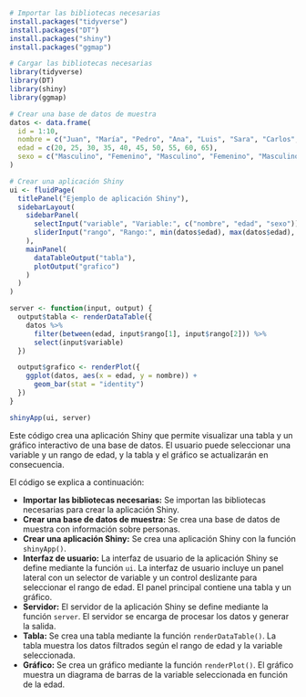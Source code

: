 ```r
# Importar las bibliotecas necesarias
install.packages("tidyverse")
install.packages("DT")
install.packages("shiny")
install.packages("ggmap")

# Cargar las bibliotecas necesarias
library(tidyverse)
library(DT)
library(shiny)
library(ggmap)

# Crear una base de datos de muestra
datos <- data.frame(
  id = 1:10,
  nombre = c("Juan", "María", "Pedro", "Ana", "Luis", "Sara", "Carlos", "Lucía", "David", "Elena"),
  edad = c(20, 25, 30, 35, 40, 45, 50, 55, 60, 65),
  sexo = c("Masculino", "Femenino", "Masculino", "Femenino", "Masculino", "Femenino", "Masculino", "Femenino", "Masculino", "Femenino")
)

# Crear una aplicación Shiny
ui <- fluidPage(
  titlePanel("Ejemplo de aplicación Shiny"),
  sidebarLayout(
    sidebarPanel(
      selectInput("variable", "Variable:", c("nombre", "edad", "sexo")),
      sliderInput("rango", "Rango:", min(datos$edad), max(datos$edad), value = c(min(datos$edad), max(datos$edad)))
    ),
    mainPanel(
      dataTableOutput("tabla"),
      plotOutput("grafico")
    )
  )
)

server <- function(input, output) {
  output$tabla <- renderDataTable({
    datos %>%
      filter(between(edad, input$rango[1], input$rango[2])) %>%
      select(input$variable)
  })

  output$grafico <- renderPlot({
    ggplot(datos, aes(x = edad, y = nombre)) +
      geom_bar(stat = "identity")
  })
}

shinyApp(ui, server)
```

Este código crea una aplicación Shiny que permite visualizar una tabla y un gráfico interactivo de una base de datos. El usuario puede seleccionar una variable y un rango de edad, y la tabla y el gráfico se actualizarán en consecuencia.

El código se explica a continuación:

* **Importar las bibliotecas necesarias:** Se importan las bibliotecas necesarias para crear la aplicación Shiny.
* **Crear una base de datos de muestra:** Se crea una base de datos de muestra con información sobre personas.
* **Crear una aplicación Shiny:** Se crea una aplicación Shiny con la función `shinyApp()`.
* **Interfaz de usuario:** La interfaz de usuario de la aplicación Shiny se define mediante la función `ui`. La interfaz de usuario incluye un panel lateral con un selector de variable y un control deslizante para seleccionar el rango de edad. El panel principal contiene una tabla y un gráfico.
* **Servidor:** El servidor de la aplicación Shiny se define mediante la función `server`. El servidor se encarga de procesar los datos y generar la salida.
* **Tabla:** Se crea una tabla mediante la función `renderDataTable()`. La tabla muestra los datos filtrados según el rango de edad y la variable seleccionada.
* **Gráfico:** Se crea un gráfico mediante la función `renderPlot()`. El gráfico muestra un diagrama de barras de la variable seleccionada en función de la edad.